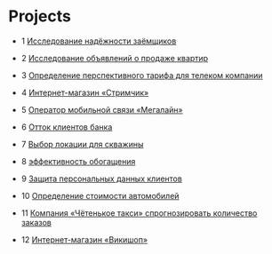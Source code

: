# Projects

* 1 [Исследование надёжности заёмщиков](https://github.com/PhoenixAnalist/Projects/tree/main/Исследование%20надёжности%20заёмщиков)

* 2 [Исследование объявлений о продаже квартир](https://github.com/PhoenixAnalist/Projects/tree/main/Исследование%20объявлений%20о%20продаже%20квартир)

* 3 [Определение перспективного тарифа для телеком компании](https://github.com/PhoenixAnalist/Projects/tree/main/Определение%20перспективного%20тарифа%20для%20телеком%20компании)

* 4 [Интернет-магазин «Стримчик»](https://github.com/PhoenixAnalist/Projects/tree/main/Интернет-магазин%20«Стримчик»)

* 5 [Оператор мобильной связи «Мегалайн»](https://github.com/PhoenixAnalist/Projects/tree/main/Оператор%20мобильной%20связи%20«Мегалайн»)

* 6 [Отток клиентов банка](https://github.com/PhoenixAnalist/Projects/tree/main/Отток%20клиентов%20банка)

* 7 [Выбор локации для скважины](https://github.com/PhoenixAnalist/Projects)

* 8 [эффективность обогащения](https://github.com/PhoenixAnalist/Projects/tree/main/Эффективность%20обогащения)

* 9 [Защита персональных данных клиентов](https://github.com/PhoenixAnalist/Projects/tree/main/Защита%20персональных%20данных%20клиентов)

* 10 [Определение стоимости автомобилей](https://github.com/PhoenixAnalist/Projects/tree/main/Определение%20стоимости%20автомобиля)

* 11 [Компания «Чётенькое такси» спрогнозировать количество заказов](https://github.com/PhoenixAnalist/Projects/tree/main/Такси)

* 12 [Интернет-магазин «Викишоп»]()